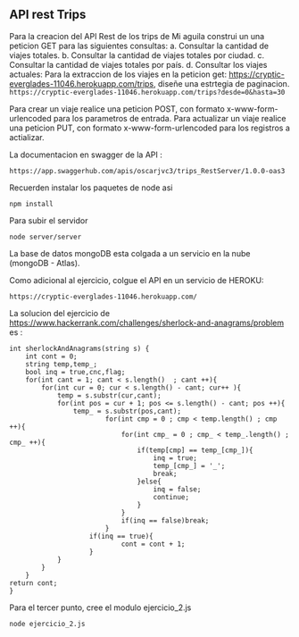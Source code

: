 ## API rest Trips 

Para la creacion del API Rest de los trips de Mi aguila construi un una peticion GET para las siguientes consultas:
    a. Consultar la cantidad de viajes totales.
    b. Consultar la cantidad de viajes totales por ciudad.
    c. Consultar la cantidad de viajes totales por país.
    d. Consultar los viajes actuales:
        Para la extraccion de los viajes en la peticion get: https://cryptic-everglades-11046.herokuapp.com/trips, diseñe una estrtegia de paginacion. 
        ```
        https://cryptic-everglades-11046.herokuapp.com/trips?desde=0&hasta=30   
        ```

Para crear un viaje realice una peticion POST, con formato x-www-form-urlencoded para los parametros de entrada.
Para actualizar un viaje realice una peticion PUT, con formato x-www-form-urlencoded para los registros a actializar.

La documentacion en swagger de la API : 
```
https://app.swaggerhub.com/apis/oscarjvc3/trips_RestServer/1.0.0-oas3
```

Recuerden instalar los paquetes de node asi

```
npm install

```
Para subir el servidor
```
node server/server
```
La base de datos mongoDB esta colgada a un servicio en la nube (mongoDB - Atlas).

Como adicional al ejercicio, colgue el API en un servicio de HEROKU:

```
https://cryptic-everglades-11046.herokuapp.com/ 
```



La solucion del ejercicio de https://www.hackerrank.com/challenges/sherlock-and-anagrams/problem es :
```
int sherlockAndAnagrams(string s) {
    int cont = 0;
    string temp,temp_;
    bool inq = true,cnc,flag;
    for(int cant = 1; cant < s.length()  ; cant ++){
        for(int cur = 0; cur < s.length() - cant; cur++ ){
            temp = s.substr(cur,cant);
            for(int pos = cur + 1; pos <= s.length() - cant; pos ++){
                temp_ = s.substr(pos,cant);
                        for(int cmp = 0 ; cmp < temp.length() ; cmp ++){
                            for(int cmp_ = 0 ; cmp_ < temp_.length() ; cmp_ ++){
                                if(temp[cmp] == temp_[cmp_]){
                                    inq = true;
                                    temp_[cmp_] = '_';
                                    break;
                                }else{
                                    inq = false;
                                    continue;
                                }
                            }
                            if(inq == false)break;
                        }
                    if(inq == true){
                            cont = cont + 1;
                    }
            }
        }
    }
return cont;
} 
```

Para el tercer punto, cree el modulo ejercicio_2.js
```
node ejercicio_2.js
```





